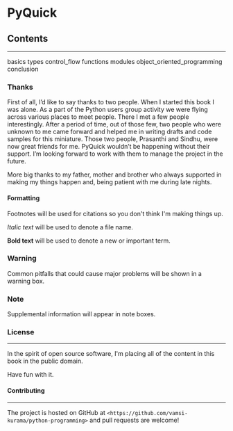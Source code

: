 # PyQuick
## Contents
---
   basics
   types
   control_flow
   functions
   modules
   object_oriented_programming
   conclusion


### Thanks
First of all, I’d like to say thanks to two people. When I started this book I was alone. As a part of the Python users group activity we were flying across various places to meet people. There I met a few people interestingly. After a period of time, out of those few, two people who were unknown to me came forward and helped me in writing drafts and code samples for this miniature. Those two people, Prasanthi and Sindhu, were now great friends for me. PyQuick wouldn’t be happening without their support. I’m looking forward to work with them to manage the project in the future.

More big thanks to my father, mother and brother who always supported in making my things happen and, being patient with me during late nights.


#### Formatting
Footnotes will be used for citations so you don't think I'm making
things up.

*Italic text* will be used to denote a file name.

**Bold text** will be used to denote a new or important term.

### Warning
   Common pitfalls that could cause major problems will be shown in a warning box.

### Note
   Supplemental information will appear in note boxes.

### License
-------
In the spirit of open source software, I'm placing all of the content in this book in the public domain.

Have fun with it.

#### Contributing
------------
The project is hosted on GitHub at `<https://github.com/vamsi-kurama/python-programming>` and pull requests are welcome!
